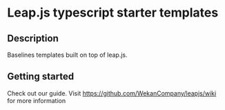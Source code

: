 # Leap.js typescript starter templates

## Description

Baselines templates built on top of leap.js.

## Getting started

Check out our guide. Visit https://github.com/WekanCompany/leapjs/wiki for more information
